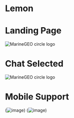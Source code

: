 # Lemon


# Landing Page
![MarineGEO circle logo](https://user-images.githubusercontent.com/76745298/214015177-6c77c132-5ec8-4e3a-82c0-bf8df17ded6a.png)



# Chat Selected
![MarineGEO circle logo](https://user-images.githubusercontent.com/76745298/214015369-8d092350-7075-4bb5-815f-3ac44da29bee.png)
 



# Mobile Support 

 


(![image](https://user-images.githubusercontent.com/76745298/214015535-f7bc0ee2-a6b7-4f32-8748-0c1700bdaac1.png))
(![image](https://user-images.githubusercontent.com/76745298/214015650-fdf379f1-0890-4700-9abb-c73b82ed85c0.png))
